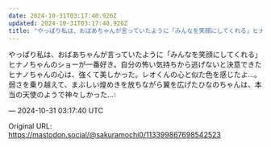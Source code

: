 ```yaml
---
date: 2024-10-31T03:17:40.926Z
updated: 2024-10-31T03:17:40.926Z
title: "やっぱり私は、おばあちゃんが言っていたように「みんなを笑顔にしてくれる」ヒナノち[...]"
---
```


<p>やっぱり私は、おばあちゃんが言っていたように「みんなを笑顔にしてくれる」ヒナノちゃんのショーが一番好き。自分の怖い気持ちから逃げないと決意できたヒナノちゃんの心は、強くて美しかった。レオくんの心と似た色を感じたよ…。弱さを乗り越えて、まぶしい煌めきを放ちながら翼を広げたひなのちゃんは、本当の天使のようで神々しかった…💧</p>

&mdash; 2024-10-31 03:17:40 UTC

Original URL: https://mastodon.social/@sakuramochi0/113399867698542523
